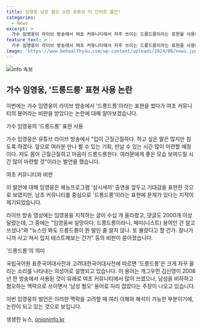 ```yaml
---
title: 임영웅 남성 혐오 논란 유튜브 이 단어로 불끈!
categories:
  - News
excerpt: >
  가수 임영웅이 라이브 방송에서 여초 커뮤니티에서 자주 쓰이는 드릉드릉이라는 표현을 사용해 비판을 받고 있다. 임영웅은 해당 표현을 사용하며 향후 활동에 기대를 표현했으나, 여성혐오적 의미가 있는 용어로 여겨져 논란이 일고 있다. 이에 대해 국립국어원 표준국어대사전에 따르면 드릉드릉은 자꾸 울리는 소리나 코를 자주 고는 소리를 나타내는 의성어로, 개그우먼 김신영의 발언을 빗대어 여성혐오적 맥락으로 사용된 용례가 늘어났다고 한다. 해당 논란은 여성 커뮤니티를 중심으로 확산되고 있으며, 임영웅에 대한 비판과 논란이 계속되고 있다.
feature_text: >
  가수 임영웅이 라이브 방송에서 여초 커뮤니티에서 자주 쓰이는 드릉드릉이라는 표현을 사용해 비판을 받고 있다. 임영웅은 해당 표현을 사용하며 향후 활동에 기대를 표현했으나, 여성혐오적 의미가 있는 용어로 여겨져 논란이 일고 있다. 이에 대해 국립국어원 표준국어대사전에 따르면 드릉드릉은 자꾸 울리는 소리나 코를 자주 고는 소리를 나타내는 의성어로, 개그우먼 김신영의 발언을 빗대어 여성혐오적 맥락으로 사용된 용례가 늘어났다고 한다. 해당 논란은 여성 커뮤니티를 중심으로 확산되고 있으며, 임영웅에 대한 비판과 논란이 계속되고 있다.
image: 'https://www.behealthy4u.com/wp-content/uploads/2024/06/news.jpg'
---
```


<p><img src="https://www.behealthy4u.com/wp-content/uploads/2024/06/news.jpg" alt="info 속보" /></p>

<h2 data-ke-size="size26">가수 임영웅, '드릉드릉' 표현 사용 논란</h2>

<p>이번에는 가수 임영웅이 라이브 방송에서 '드릉드릉'이라는 표현을 썼다가 여초 커뮤니티의 용어라는 비판을 받았다는 논란에 대해 알아보겠습니다.</p>

<p data-ke-size="size16">가수 임영웅의 '드릉드릉' 표현 사용</p>

<p>가수 임영웅은 유튜브 라이브 방송에서 "입이 근질근질하다. 하고 싶은 말은 많지만 참도록 하겠다. 앞으로 여러분 만나 뵐 수 있는 기회, 만날 수 있는 시간 많이 마련할 예정이다. 저도 몸이 근질근질하고 마음이 드릉드릉한다. 여러분에게 좋은 모습 보여드릴 시간 많이 마련할 것"이라는 발언을 했습니다.</p>

<p data-ke-size="size16">여초 커뮤니티와 비판</p>

<p>이 발언에 대해 임영웅은 예능프로그램 '삼시세끼' 출연을 앞두고 기대감을 표현한 것으로 보였지만, 남초 커뮤니티를 중심으로 '드릉드릉'이라는 표현에 문제가 있다는 지적이 제기되었습니다.</p>

<p>라이브 방송 영상에는 임영웅을 지적하는 글이 수십 개 올라왔고, 댓글도 2000개 이상 달렸는데, 그 중에는 "임영웅씨 실망이다. 드릉드릉이라니, 페미(니스트) 용어인 건 알고 쓰셨나"와 "뉴스만 봐도 드릉드릉이 뭔 말인 줄 알지 않나. 또 몰랐다고 할 건가. 잘나가니까 사고 쳐서 입지 테스트해보는 건가" 등의 비판이 쏟아졌습니다.</p>

<p data-ke-size="size16">'드릉드릉'의 의미</p>

<p>국립국어원 표준국어대사전과 고려대한국어대사전에 따르면 '드릉드릉'은 크게 자꾸 울리는 소리를 나타내는 의성어로 설명되고 있습니다. 이 용어는 개그우먼 김신영이 2008년 한 방송에서 사용된 것이 유래로 여초 커뮤니티에서 많이 쓰였으나, 남성을 비하하고 혐오하는 맥락으로 쓰이면서 '남성 혐오' 용어로 자리 잡았다는 주장이 나오고 있습니다.</p>

<p>이번 임영웅의 발언은 이러한 맥락을 고려할 때 여러 이해와 해석이 가능한 부분이기에, 논란이 되고 있는 것으로 보입니다.</p>
생생한 뉴스, <a href="https://onioninfo.kr" rel="dofollow">onioninfo.kr</a>


